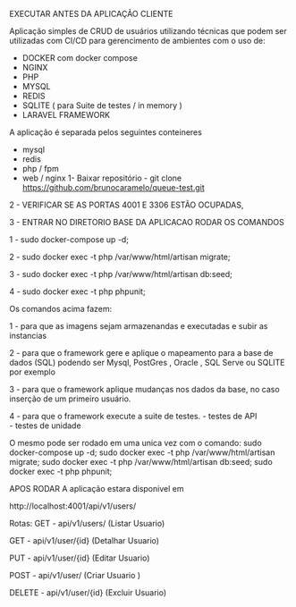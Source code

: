 EXECUTAR ANTES DA APLICAÇÃO CLIENTE

Aplicação simples de CRUD de usuários utilizando técnicas que podem ser utilizadas com CI/CD para gerencimento de ambientes com o uso de:

- DOCKER  com docker compose
- NGINX
- PHP
- MYSQL
- REDIS
- SQLITE ( para Suite de testes / in memory )
- LARAVEL FRAMEWORK

A aplicação é separada pelos seguintes conteineres
- mysql
- redis
- php / fpm
- web / nginx
1- Baixar repositório - git clone https://github.com/brunocaramelo/queue-test.git

2 - VERIFICAR SE AS PORTAS 4001 E 3306 ESTÃO OCUPADAS,

3 - ENTRAR NO DIRETORIO BASE DA APLICACAO RODAR OS COMANDOS

1 - sudo docker-compose up -d;

2 - sudo docker exec -t php /var/www/html/artisan migrate;

3 - sudo docker exec -t php /var/www/html/artisan db:seed;

4 - sudo docker exec -t php phpunit;

Os comandos acima fazem:

1 -  para que as imagens sejam armazenandas e executadas e subir as instancias

2 -  para que o framework gere e aplique o mapeamento para a base de dados (SQL) podendo ser Mysql, PostGres , Oracle , SQL Serve ou SQLITE por exemplo

3 -  para que o framework  aplique mudanças nos dados da base, no caso inserção de um primeiro usuário.

4 - para que o framework execute a suite de testes.
    - testes de API  
    - testes de unidade

O mesmo pode ser rodado em uma unica vez com o comando: sudo docker-compose up -d; sudo docker exec -t php /var/www/html/artisan migrate; sudo docker exec -t php /var/www/html/artisan db:seed; sudo docker exec -t php phpunit;

APOS RODAR A aplicação estara disponivel em

http://localhost:4001/api/v1/users/

Rotas: GET - api/v1/users/ (Listar Usuario)

GET - api/v1/user/{id} (Detalhar Usuario)

PUT - api/v1/user/{id} (Editar Usuario)

POST - api/v1/user/ (Criar Usuario )

DELETE - api/v1/user/{id} (Excluir Usuario)
